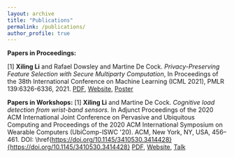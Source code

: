 ```yaml
---
layout: archive
title: "Publications"
permalink: /publications/
author_profile: true
---
```


**Papers in Proceedings:**

[1] **Xiling Li** and Rafael Dowsley and Martine De Cock. *Privacy-Preserving Feature Selection with Secure Multiparty Computation*, In Proceedings of the 38th International Conference on Machine Learning (ICML 2021), PMLR 139:6326-6336, 2021. 
[PDF](http://proceedings.mlr.press/v139/li21e/li21e.pdf), [Website](http://proceedings.mlr.press/v139/li21e.html), [Poster](https://xilinggrantli.github.io/images/Xiling__ICML_2021_poster.png)

**Papers in Workshops:**
[1] **Xiling Li** and Martine De Cock. *Cognitive load detection from wrist-band sensors.* In Adjunct Proceedings of the 2020 ACM International Joint Conference on Pervasive and Ubiquitous Computing and Proceedings of the 2020 ACM International Symposium on Wearable Computers (UbiComp-ISWC '20). ACM, New York, NY, USA, 456–461. DOI: \href{https://doi.org/10.1145/3410530.3414428}{https://doi.org/10.1145/3410530.3414428} 
[PDF](http://faculty.washington.edu/mdecock/papers/xli2020a.pdf), [Website](https://dl.acm.org/doi/abs/10.1145/3410530.3414428), [Talk](https://www.youtube.com/watch?v=hRcrJ2Tdgbk)